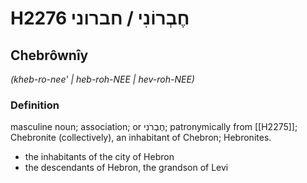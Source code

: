 # H2276 חֶבְרוֹנִי / חברוני

## Chebrôwnîy

_(kheb-ro-nee' | heb-roh-NEE | hev-roh-NEE)_

### Definition

masculine noun; association; or חֶבְרֹנִי; patronymically from [[H2275]]; Chebronite (collectively), an inhabitant of Chebron; Hebronites.

- the inhabitants of the city of Hebron
- the descendants of Hebron, the grandson of Levi
